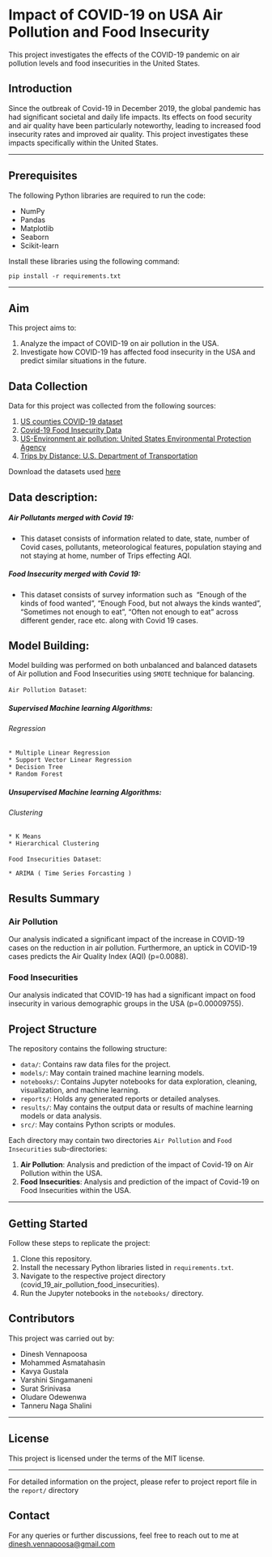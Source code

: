# Impact of COVID-19 on USA Air Pollution and Food Insecurity

This project investigates the effects of the COVID-19 pandemic on air pollution levels and food insecurities in the United States. 


## Introduction

Since the outbreak of Covid-19 in December 2019, the global pandemic has had significant societal and daily life impacts. Its effects on food security and air quality have been particularly noteworthy, leading to increased food insecurity rates and improved air quality. This project investigates these impacts specifically within the United States.

---

## Prerequisites

The following Python libraries are required to run the code:
* NumPy
* Pandas
* Matplotlib
* Seaborn
* Scikit-learn

Install these libraries using the following command:
```
pip install -r requirements.txt
```

---

## Aim

This project aims to:

1. Analyze the impact of COVID-19 on air pollution in the USA.
2. Investigate how COVID-19 has affected food insecurity in the USA and predict similar situations in the future.

## Data Collection

Data for this project was collected from the following sources:

1. [US counties COVID-19 dataset](https://github.com/nytimes/covid-19-data/tree/master/live)
2. [Covid-19 Food Insecurity Data](https://www.kaggle.com/datasets/jackogozaly/pulse-survey-food-insecurity-data?resource=download)
3. [US-Environment air pollution: United States Environmental Protection Agency](https://aqs.epa.gov/aqsweb/airdata/download_files.html)
4. [Trips by Distance: U.S. Department of Transportation](https://data.bts.gov/Research-and-Statistics/Trips-by-Distance/w96p-f2qv)

Download the datasets used [here](https://drive.google.com/file/d/1oo0rM7vc0oKXfJ4ACQOGy6xXMQVc_TOP/view?usp=share_link)

## Data description:
##### Air Pollutants merged with Covid 19: 

* This dataset consists of information related to date, state, number of Covid cases, pollutants, meteorological features, population staying and not staying at home, number of Trips effecting AQI.

##### Food Insecurity merged with Covid 19:

* This dataset consists of survey information such as  “Enough of the kinds of food wanted”, “Enough Food, but not always the kinds wanted”, “Sometimes not enough to eat”, “Often not enough to eat” across different gender, race etc. along with Covid 19 cases.

## Model Building:
Model building was performed on both unbalanced and balanced datasets of Air pollution and Food Insecurities using `SMOTE` technique for balancing.

`Air Pollution Dataset`:

##### Supervised Machine learning Algorithms:
###### Regression
    * Multiple Linear Regression
    * Support Vector Linear Regression
    * Decision Tree
    * Random Forest

##### Unsupervised Machine learning Algorithms:
###### Clustering
    * K Means
    * Hierarchical Clustering
    
`Food Insecurities Dataset`:

    * ARIMA ( Time Series Forcasting )


## Results Summary

### Air Pollution

Our analysis indicated a significant impact of the increase in COVID-19 cases on the reduction in air pollution. Furthermore, an uptick in COVID-19 cases predicts the Air Quality Index (AQI) (p=0.0088).

### Food Insecurities

Our analysis indicated that COVID-19 has had a significant impact on food insecurity in various demographic groups in the USA (p=0.00009755).


## Project Structure

The repository contains the following structure:

* `data/`: Contains raw data files for the project.
* `models/`: May contain trained machine learning models.
* `notebooks/`: Contains Jupyter notebooks for data exploration, cleaning, visualization, and machine learning.
* `reports/`: Holds any generated reports or detailed analyses.
* `results/`: May contains the output data or results of machine learning models or data analysis.
* `src/`: May contains Python scripts or modules.


Each directory may contain two directories `Air Pollution` and `Food Insecurities` sub-directories:

1. **Air Pollution**: Analysis and prediction of the impact of Covid-19 on Air Pollution within the USA.
2. **Food Insecurities**: Analysis and prediction of the impact of Covid-19 on Food Insecurities within the USA.

---


## Getting Started

Follow these steps to replicate the project:

1. Clone this repository.
2. Install the necessary Python libraries listed in `requirements.txt`.
3. Navigate to the respective project directory (covid_19_air_pollution_food_insecurities).
4. Run the Jupyter notebooks in the `notebooks/` directory.

## Contributors

This project was carried out by:

- Dinesh Vennapoosa
- Mohammed Asmatahasin
- Kavya Gustala
- Varshini Singamaneni
- Surat Srinivasa 
- Oludare Odewenwa
- Tanneru Naga Shalini 

---

## License

This project is licensed under the terms of the MIT license.

---

For detailed information on the project, please refer to project report file in the `report/` directory


## Contact

For any queries or further discussions, feel free to reach out to me at [dinesh.vennapoosa@gmail.com](mailto:dinesh.vennapoosa@gmail.com)

